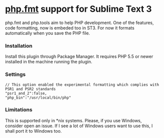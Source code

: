 # [php.fmt](https://github.com/dericofilho/php.tools) support for Sublime Text 3


php.fmt and php.tools aim to help PHP development. One of the features, code formatting, now is embeded too in ST3. For now it formats automatically when you save the PHP file.


### Installation
Install this plugin through Package Manager. It requires PHP 5.5 or newer installed in the machine running the plugin.



### Settings
```
// This option enabled the experimental formatting which complies with PSR1 and PSR2 standards
"psr1_and_2":false,
"php_bin":"/usr/local/bin/php"
```

### Limitations
This is supported only in *nix systems. Please, if you use Windows, consider open an issue. If I see a lot of Windows users want to use this, I shall port it to Windows too.
